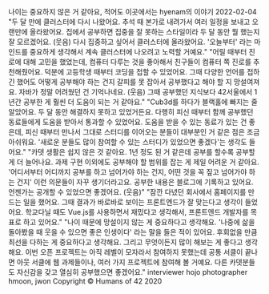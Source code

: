나이는 중요하지 않은 거 같아요, 적어도 이곳에서는
hyenam의 이야기
2022-02-04
"두 달 만에 클러스터에 다시 나왔어요. 추석 때 본가로 내려가서 여러 일정을 보내고 오랜만에 올라왔어요. 집에서 공부하면 집중을 잘 못하는 스타일이라 두 달 동안 뭘 했는지 잘 모르겠어요. (웃음) 다시 집중하고 싶어서 클러스터에 올라왔어요. '오늘부터' 라는 마인드를 중요하게 생각해서 계속 클러스터에 나오려고 노력할 거예요."
"어릴 때부터 진로에 대해 고민을 했었는데, 컴퓨터 다루는 것을 좋아해서 친구들이 컴퓨터 쪽 진로를 추천해줬어요. 덕분에 고등학생 때부터 코딩을 접할 수 있었어요. 그때 다양한 언어를 접하긴 했어도 어떻게 공부해야 하는 건지 갈피를 못 잡아서 공부했다고 해야 할 지 망설여져요. 자바가 정말 어려웠던 건 기억나네요. (웃음) 그때 공부했던 지식보다 42서울에서 1년간 공부한 게 훨씬 더 도움이 되는 거 같아요."
"Cub3d를 하다가 블랙홀에 빠지는 줄 알았어요. 두 달 동안 해결하지 못하고 있었거든요. 다행히 피신 때부터 함께 공부했던 동료들에게 도움을 받아서 통과할 수 있었어요. 도움을 받을 수 있는 동료가 있는 건 좋은데, 피신 때부터 만나서 그대로 스터디를 이어오는 분들이 대부분인 거 같은 점은 조금 아쉬워요. '새로운 분들도 많이 참여할 수 있는 스터디가 있었으면 좋겠다'는 생각도 들어요."
"카뎃 생활은 쉽지 않은 것 같아요. 1년 정도 된 거 같은데 공부를 할수록 공부할 게 더 늘어나요. 과제 구현 이외에도 공부해야 할 범위를 잡는 게 제일 어려운 거 같아요. '어디서부터 어디까지 공부를 하고 넘어가야 하는 건지, 어떤 것을 꼭 짚고 넘어가야 하는 건지' 이런 의문들이 자꾸 생기더라고요. 공부한 내용은 블로그에 기록하고 있어요. 언젠가는 공개할 수 있었으면 좋겠어요. (웃음)"
"잠깐 다녔던 회사에서 홈페이지를 만드는 일을 했어요. 그때 결과가 바로바로 보이는 프론트엔드가 잘 맞는다고 생각이 들었어요. 학교다닐 때도 Vue.js를 사용하면서 재밌다고 생각해서, 프론트엔드 개발자를 목표로 하고 있어요."
"나이 때문에 망설이지 않는 게 중요하다고 생각해요. '나중에 삶을 돌아봤을 때 웃을 수 있으면 좋은 인생이다' 라는 말을 들은 적이 있어요. 후회없을 만큼 최선을 다하는 게 중요하다고 생각해요. 그리고 무엇이든지 많이 해보는 게 좋다고 생각해요. 이번 오픈 프로젝트는 아직 레벨이 모자라서 참여하지 못했는데 공통 서클이 끝나면 아웃 서클에 웹 과제들이나, 여러 가지 프로젝트에 참여해 볼 거예요. 다른 카뎃분들도 자신감을 갖고 열심히 공부했으면 좋겠어요."
interviewer hojo
photographer hmoon, jwon
Copyright © Humans of 42 2020
